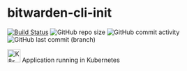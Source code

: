 # bitwarden-cli-init

[![Build Status](https://drone.theautomation.nl/api/badges/theautomation/bitwarden-cli-init/status.svg)](https://drone.theautomation.nl/theautomation/bitwarden-cli-init)
![GitHub repo size](https://img.shields.io/github/repo-size/theautomation/bitwarden-cli-init?logo=Github)
![GitHub commit activity](https://img.shields.io/github/commit-activity/y/theautomation/bitwarden-cli-init?logo=github)
![GitHub last commit (branch)](https://img.shields.io/github/last-commit/theautomation/bitwarden-cli-init/main?logo=github)

<img src="https://github.com/theautomation/kubernetes-gitops/blob/main/assets/img/k8s.png?raw=true" alt="K8s" style="height: 30px; width:30px;"/> Application running in Kubernetes 
